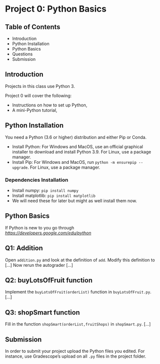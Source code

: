 # Project 0: Python Basics

## Table of Contents
- Introduction
- Python Installation
- Python Basics
- Questions
- Submission

## Introduction

Projects in this class use Python 3.

Project 0 will cover the following:
- Instructions on how to set up Python,
- A mini-Python tutorial,

## Python Installation

You need a Python (3.6 or higher) distribution and either Pip or Conda.
- Install Python: For Windows and MacOS, use an official graphical installer to download and install Python 3.9. For Linux, use a package manager.
- Install Pip: For Windows and MacOS, run `python -m ensurepip --upgrade`. For Linux, use a package manager.

### Dependencies Installation

- Install numpy: `pip install numpy`
- Install matplotlib: `pip install matplotlib`
- We will need these for later but might as well install them now.


## Python Basics

If Python is new to you go through *https://developers.google.com/edu/python*


## Q1: Addition

Open `addition.py` and look at the definition of `add`. Modify this definition to [...]
Now rerun the autograder [...]

## Q2: buyLotsOfFruit function

Implement the `buyLotsOfFruit(orderList)` function in `buyLotsOfFruit.py`. [...]

## Q3: shopSmart function

Fill in the function `shopSmart(orderList,fruitShops)` in `shopSmart.py`. [...]

## Submission

In order to submit your project upload the Python files you edited. For instance, use Gradescope’s upload on all `.py` files in the project folder.

